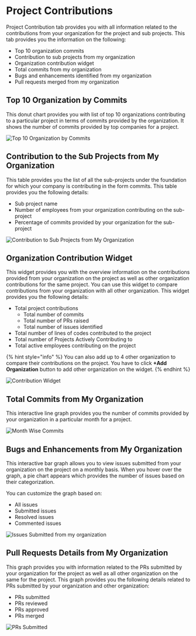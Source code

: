 # Project Contributions

Project Contribution tab provides you with all information related to the contributions from your organization for the project and sub projects. This tab provides you the information on the following:

* Top 10 organization commits
* Contribution to sub projects from my organization
* Organization contribution widget&#x20;
* Total commits from my organization&#x20;
* Bugs and enhancements identified from my organization&#x20;
* Pull requests merged from my organization&#x20;

## Top 10 Organization by Commits

This donut chart provides you with list of top 10 organizations contributing to a particular project in terms of commits provided by the organization. It shows the number of commits provided by top companies for a project.&#x20;

![Top 10 Organization by Commits](https://files.gitbook.com/v0/b/gitbook-28427.appspot.com/o/assets%2F-MgAESFs0H7zYsmTgcOZ%2F-Mi6IMRuUrLk79tCm3zn%2F-Mi6LM3bAI\_efAVMhxko%2FTop%2010%20Organizations%20.png?alt=media\&token=9104ee5d-60b7-4e25-8690-e3a2a4ba48fb)

## **Contribution to the Sub Projects from My Organization**&#x20;

This table provides you the list of all the sub-projects under the foundation for which your company is contributing in the form commits. This table provides you the following details:

* Sub project name&#x20;
* Number of employees from your organization contributing on the sub-project
* Percentage of commits provided by your organization for the sub-project

![Contribution to Sub Projects from My Organization](https://files.gitbook.com/v0/b/gitbook-28427.appspot.com/o/assets%2F-MgAESFs0H7zYsmTgcOZ%2F-Mi6L\_NL0RPcp2aSByEQ%2F-Mi6QM8EIFusoKaZ2xkc%2FSubprojects%20.png?alt=media\&token=56365f6c-80cd-425a-ac58-4c1fe652f5fc)

## Organization Contribution Widget

This widget provides you with the overview information on the contributions provided from your organization on the project as well as other organization contributions for the same project. You can use this widget to compare contributions from your organization with all other organization. This widget provides you the following details:

* Total project contributions&#x20;
  * Total number of commits&#x20;
  * Total number of PRs raised&#x20;
  * Total number of issues identified &#x20;
* Total number of lines of codes contributed to the project&#x20;
* Total number of Projects Actively Contributing to
* Total active employees contributing on the project&#x20;

{% hint style="info" %}
You can also add up to 4 other organization to compare their contributions on the project. You have to click **+Add Organization** button to add other organization on the widget. &#x20;
{% endhint %}

![Contribution Widget](https://files.gitbook.com/v0/b/gitbook-28427.appspot.com/o/assets%2F-MgAESFs0H7zYsmTgcOZ%2F-Mi6k7R4BVLnHZkMaM8V%2F-Mi6m1XctGdJWNfOhnbI%2FContribution\_Widget.png?alt=media\&token=bf572615-f80d-47d0-bab1-c367c8360158)

## Total Commits from My Organization&#x20;

This interactive line graph provides you the number of commits provided by your organization in a particular month for a project.

![Month Wise Commits](https://files.gitbook.com/v0/b/gitbook-28427.appspot.com/o/assets%2F-MgAESFs0H7zYsmTgcOZ%2F-Mi6Sb0MopgbkjkRtwiC%2F-Mi6UlcxXDZ9svRhCO4Y%2FCommits\_Month.png?alt=media\&token=7652a467-566d-4509-8926-fad53361a65c)

## Bugs and Enhancements from My Organization&#x20;

This interactive bar graph allows you to view issues submitted from your organization on the project on a monthly basis. When you hover over the graph, a pie chart appears which provides the number of issues based on their categorization.&#x20;

You can customize the graph based on:

* All  issues
* Submitted issues&#x20;
* Resolved issues&#x20;
* Commented issues&#x20;

![Issues Submitted from my organization](https://files.gitbook.com/v0/b/gitbook-28427.appspot.com/o/assets%2F-MgAESFs0H7zYsmTgcOZ%2F-Mi6Sb0MopgbkjkRtwiC%2F-Mi6fbmGsflaQFsExmc3%2FBugs\_Organiation.gif?alt=media\&token=3b5fa539-042b-4a69-ab1d-bca0b22a2001)

## Pull Requests Details from My Organization&#x20;

This graph provides you with information related to the PRs submitted by your organization for the project as well as all other organization on the same for the project. This graph provides you the following details related to PRs submitted by your organization and other organization:

* PRs submitted
* PRs reviewed&#x20;
* PRs approved&#x20;
*   PRs merged



![PRs Submitted](https://files.gitbook.com/v0/b/gitbook-28427.appspot.com/o/assets%2F-MgAESFs0H7zYsmTgcOZ%2F-Mi6Sb0MopgbkjkRtwiC%2F-Mi6iKOLZIfq4OS4B86A%2FPR.png?alt=media\&token=a9f80393-50ef-4aea-853a-d9569c78f3ba)





